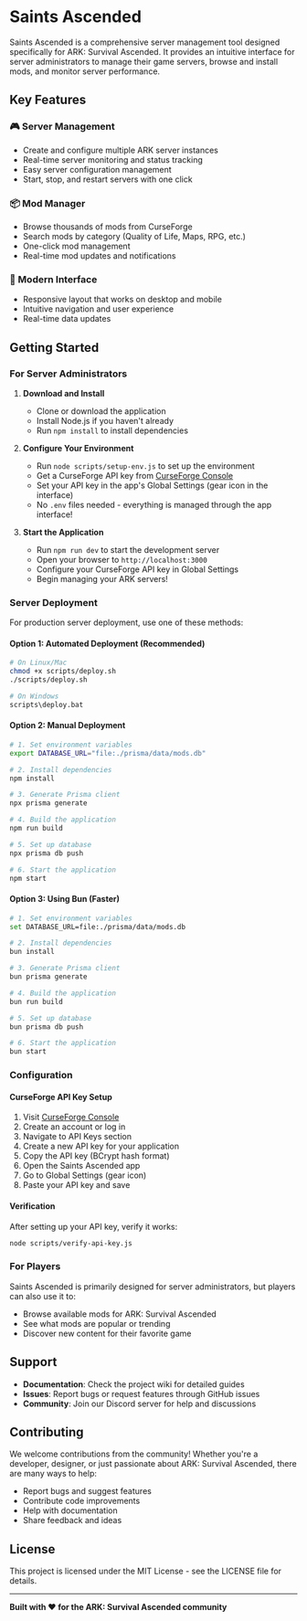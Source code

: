 # Saints Ascended

Saints Ascended is a comprehensive server management tool designed specifically for ARK: Survival Ascended. It provides an intuitive interface for server administrators to manage their game servers, browse and install mods, and monitor server performance.

## Key Features

### 🎮 Server Management
- Create and configure multiple ARK server instances
- Real-time server monitoring and status tracking
- Easy server configuration management
- Start, stop, and restart servers with one click

### 📦 Mod Manager
- Browse thousands of mods from CurseForge
- Search mods by category (Quality of Life, Maps, RPG, etc.)
- One-click mod management
- Real-time mod updates and notifications

### 🎨 Modern Interface
- Responsive layout that works on desktop and mobile
- Intuitive navigation and user experience
- Real-time data updates

## Getting Started

### For Server Administrators

1. **Download and Install**
   - Clone or download the application
   - Install Node.js if you haven't already
   - Run `npm install` to install dependencies

2. **Configure Your Environment**
   - Run `node scripts/setup-env.js` to set up the environment
   - Get a CurseForge API key from [CurseForge Console](https://console.curseforge.com)
   - Set your API key in the app's Global Settings (gear icon in the interface)
   - No `.env` files needed - everything is managed through the app interface!

3. **Start the Application**
   - Run `npm run dev` to start the development server
   - Open your browser to `http://localhost:3000`
   - Configure your CurseForge API key in Global Settings
   - Begin managing your ARK servers!

### Server Deployment

For production server deployment, use one of these methods:

#### **Option 1: Automated Deployment (Recommended)**
```bash
# On Linux/Mac
chmod +x scripts/deploy.sh
./scripts/deploy.sh

# On Windows
scripts\deploy.bat
```

#### **Option 2: Manual Deployment**
```bash
# 1. Set environment variables
export DATABASE_URL="file:./prisma/data/mods.db"

# 2. Install dependencies
npm install

# 3. Generate Prisma client
npx prisma generate

# 4. Build the application
npm run build

# 5. Set up database
npx prisma db push

# 6. Start the application
npm start
```

#### **Option 3: Using Bun (Faster)**
```bash
# 1. Set environment variables
set DATABASE_URL=file:./prisma/data/mods.db

# 2. Install dependencies
bun install

# 3. Generate Prisma client
bun prisma generate

# 4. Build the application
bun run build

# 5. Set up database
bun prisma db push

# 6. Start the application
bun start
```

### Configuration

#### **CurseForge API Key Setup**
1. Visit [CurseForge Console](https://console.curseforge.com)
2. Create an account or log in
3. Navigate to API Keys section
4. Create a new API key for your application
5. Copy the API key (BCrypt hash format)
6. Open the Saints Ascended app
7. Go to Global Settings (gear icon)
8. Paste your API key and save

#### **Verification**
After setting up your API key, verify it works:
```bash
node scripts/verify-api-key.js
```

### For Players

Saints Ascended is primarily designed for server administrators, but players can also use it to:
- Browse available mods for ARK: Survival Ascended
- See what mods are popular or trending
- Discover new content for their favorite game

## Support

- **Documentation**: Check the project wiki for detailed guides
- **Issues**: Report bugs or request features through GitHub issues
- **Community**: Join our Discord server for help and discussions

## Contributing

We welcome contributions from the community! Whether you're a developer, designer, or just passionate about ARK: Survival Ascended, there are many ways to help:

- Report bugs and suggest features
- Contribute code improvements
- Help with documentation
- Share feedback and ideas

## License

This project is licensed under the MIT License - see the LICENSE file for details.

---

**Built with ❤️ for the ARK: Survival Ascended community**